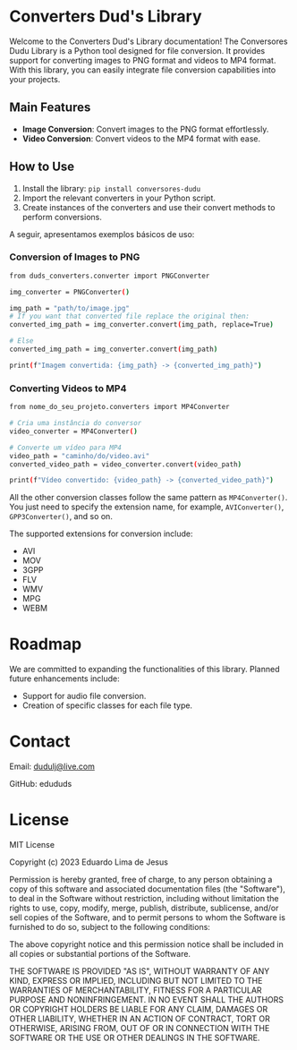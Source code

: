 # Converters Dud's Library

Welcome to the Converters Dud's Library documentation! The Conversores Dudu Library is a Python tool designed for file conversion. It provides support for converting images to PNG format and videos to MP4 format. With this library, you can easily integrate file conversion capabilities into your projects.

## Main Features
- **Image Conversion**: Convert images to the PNG format effortlessly.
- **Video Conversion**: Convert videos to the MP4 format with ease.

## How to Use

1. Install the library: ``pip install conversores-dudu``
2. Import the relevant converters in your Python script.
3. Create instances of the converters and use their convert methods to perform conversions.


A seguir, apresentamos exemplos básicos de uso:

### Conversion of Images to PNG
```bash
from duds_converters.converter import PNGConverter

img_converter = PNGConverter()

img_path = "path/to/image.jpg"
# If you want that converted file replace the original then:
converted_img_path = img_converter.convert(img_path, replace=True)

# Else
converted_img_path = img_converter.convert(img_path)

print(f"Imagem convertida: {img_path} -> {converted_img_path}")
```

### Converting Videos to MP4
```bash
from nome_do_seu_projeto.converters import MP4Converter

# Cria uma instância do conversor
video_converter = MP4Converter()

# Converte um vídeo para MP4
video_path = "caminho/do/video.avi"
converted_video_path = video_converter.convert(video_path)

print(f"Vídeo convertido: {video_path} -> {converted_video_path}")
```

All the other conversion classes follow the same pattern as ``MP4Converter()``. You just need to specify the extension name, for example, ``AVIConverter()``, ``GPP3Converter()``, and so on.

The supported extensions for conversion include:

- AVI
- MOV
- 3GPP
- FLV
- WMV
- MPG
- WEBM
# Roadmap
We are committed to expanding the functionalities of this library. Planned future enhancements include:

- Support for audio file conversion.
- Creation of specific classes for each file type.

# Contact
Email: dudulj@live.com

GitHub: edududs

# License
MIT License

Copyright (c) 2023 Eduardo Lima de Jesus

Permission is hereby granted, free of charge, to any person obtaining a copy
of this software and associated documentation files (the "Software"), to deal
in the Software without restriction, including without limitation the rights
to use, copy, modify, merge, publish, distribute, sublicense, and/or sell
copies of the Software, and to permit persons to whom the Software is
furnished to do so, subject to the following conditions:

The above copyright notice and this permission notice shall be included in all
copies or substantial portions of the Software.

THE SOFTWARE IS PROVIDED "AS IS", WITHOUT WARRANTY OF ANY KIND, EXPRESS OR
IMPLIED, INCLUDING BUT NOT LIMITED TO THE WARRANTIES OF MERCHANTABILITY,
FITNESS FOR A PARTICULAR PURPOSE AND NONINFRINGEMENT. IN NO EVENT SHALL THE
AUTHORS OR COPYRIGHT HOLDERS BE LIABLE FOR ANY CLAIM, DAMAGES OR OTHER
LIABILITY, WHETHER IN AN ACTION OF CONTRACT, TORT OR OTHERWISE, ARISING FROM,
OUT OF OR IN CONNECTION WITH THE SOFTWARE OR THE USE OR OTHER DEALINGS IN THE
SOFTWARE.
